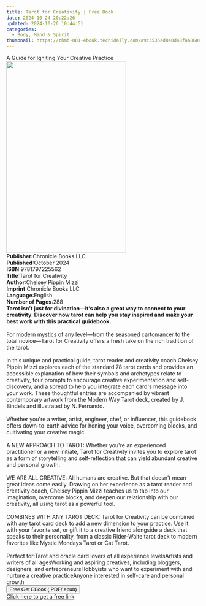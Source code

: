```yaml
---
title: Tarot for Creativity | Free Book
date: 2024-10-24 20:22:26
updated: 2024-10-26 10:44:51
categories:
  - Body, Mind & Spirit
thumbnail: https://thmb-001-ebook.techidaily.com/a9c3535ad8e0d48faa860e4ed89ae07958860c95429cd60c34cd803dbf4cfae3.jpg
---
```

<main id="book-container">
  <div class="flex flex-col">
    <div class="book-brief flex-1 py-6 px-4 sm:p-6 md:py-10 md:px-8">
      <!-- brief-->
      <div class="book-brief-main">
        A Guide for Igniting Your Creative Practice
      </div>
    </div>
    <div
      class="book-meta-info flex-1 grid gap-4 col-start-1 col-end-3 row-start-1 sm:mb-6 sm:grid-cols-4 lg:gap-6 lg:col-start-2 lg:row-end-6 lg:row-span-6 lg:mb-0"
    >
      <div
        class="book-meta-info-left place-content-center mt-4 p-4 text-sm leading-6 col-start-2 col-span-2 dark:text-slate-400"
      >
        <img
          class="w-full h-500 object-cover rounded-lg sm:h-255 sm:col-span-2 lg:col-span-full"
          src="https://img-001-ebook.techidaily.com/0f4779259a57036347621a8585652f83016157aefe394fb3b3c0e8e989aac4ee.jpg"
          alt=""
          width="312"
          height="500"
        />
      </div>
      <div
        class="book-meta-info-right mt-2 col-start-1 row-start-2 col-span-3 self-center"
      >
        <!-- meta data  -->
        <div class="flex flex-col px-4 md:px-8">
          <div class="flex-1">
            <strong>Publisher</strong>:<span class="px-2"
              >Chronicle Books LLC</span
            >
          </div>
          <div class="flex-1">
            <strong>Published</strong>:<span class="px-2">October 2024</span>
          </div>
          <div class="flex-1">
            <strong>ISBN</strong>:<span class="px-2">9781797225562</span>
          </div>
          <div class="flex-1">
            <strong>Title</strong>:<span class="px-2"
              >Tarot for Creativity</span
            >
          </div>
          <div class="flex-1">
            <strong>Author</strong>:<span class="px-2"
              >Chelsey Pippin Mizzi</span
            >
          </div>
          <div class="flex-1">
            <strong>Imprint</strong>:<span class="px-2"
              >Chronicle Books LLC</span
            >
          </div>
          <div class="flex-1">
            <strong>Language</strong>:<span class="px-2">English</span>
          </div>
          <div class="flex-1">
            <strong>Number of Pages</strong>:<span class="px-2">288</span>
          </div>
        </div>
      </div>
    </div>
    <div class="book-description flex-1 py-6 px-4 sm:p-6 md:py-10 md:px-8">
      <div class="book-description-main">
        <div accordion-content="" id="description">
          <strong>Tarot isn’t just for divination</strong>—<strong
            >it’s also a great way to connect to your creativity. Discover how
            tarot can help you stay inspired and make your best work with this
            practical guidebook.</strong
          ><br /><br />For modern mystics of any level—from the seasoned
          cartomancer to the total novice—Tarot for Creativity offers a fresh
          take on the rich tradition of the tarot.&nbsp;<br /><br />In this
          unique and practical guide, tarot reader and creativity coach Chelsey
          Pippin Mizzi explores each of the standard 78 tarot cards and provides
          an accessible explanation of how their symbols and archetypes relate
          to creativity,&nbsp;four&nbsp;prompts to encourage creative
          experimentation and self-discovery,&nbsp;and a spread to help you
          integrate each card's message into your work.&nbsp;These thoughtful
          entries are accompanied by vibrant contemporary&nbsp;artwork from the
          Modern Way Tarot deck, created by J. Bindels and illustrated by N.
          Fernando.<br /><br />Whether you're a&nbsp;writer, artist, engineer,
          chef, or influencer, this guidebook offers down-to-earth advice for
          honing your voice, overcoming blocks, and cultivating your creative
          magic.<br /><br />A NEW APPROACH TO TAROT: Whether you're
          an&nbsp;experienced practitioner&nbsp;or a&nbsp;new
          initiate,&nbsp;Tarot for Creativity&nbsp;invites you to explore tarot
          as a form of&nbsp;storytelling and self-reflection&nbsp;that can yield
          abundant&nbsp;creative and personal growth.<br /><br />WE ARE ALL
          CREATIVE: All humans are creative. But that doesn’t mean great ideas
          come easily. Drawing on her experience as a tarot reader and
          creativity coach, Chelsey Pippin Mizzi teaches us to tap into our
          imagination, overcome blocks, and deepen our relationship with our
          creativity, all using tarot as a powerful tool.<br /><br />COMBINES
          WITH ANY TAROT DECK: Tarot for Creativity&nbsp;can be combined with
          any tarot card deck to add a new dimension to your practice. Use it
          with your favorite set, or gift it to a creative friend alongside a
          deck that speaks to their personality, from a classic Rider-Waite
          tarot deck to modern favorites like Mystic Mondays Tarot or Cat
          Tarot.<br /><br />Perfect for:Tarot and oracle card lovers of
          all&nbsp;experience levelsArtists and writers of all agesWorking and
          aspiring creatives, including bloggers, designers, and
          entrepreneursHobbyists who want to&nbsp;experiment with and nurture
          a&nbsp;creative practiceAnyone interested in self-care and personal
          growth
        </div>
        <div class="accordion-fader"></div>
      </div>
    </div>
    <div class="book-excerpts flex-1 py-6 px-4 sm:p-6 md:py-10 md:px-8"></div>
    <div
      class="book-about-author flex-1 py-6 px-4 sm:p-6 md:py-10 md:px-8"
    ></div>
    <div class="book-free-get flex-1 py-6 px-4 sm:p-6 md:py-10 md:px-8">
      <button
        id="btn-free-get"
        class="bg-blue-500 hover:bg-blue-700 text-white font-bold py-2 px-4 rounded"
      >
        Free Get EBook (.PDF/.epub)
      </button>
      <div id="countdown-display" class="px-2 text-lg mt-2"></div>
      <a
        id="free-link"
        class="hidden bg-blue-500 hover:bg-blue-700 text-white font-bold py-2 px-4 rounded"
        href="https://www.ebooks.com/en-us/book/211416306/tarot-for-creativity/chelsey-pippin-mizzi/"
        target="_blank"
        >Click here to get a free link</a
      >
    </div>
    <script>
      let countdownTime = 0;
      let countdownInterval = null;
      document
        .getElementById('btn-free-get')
        .addEventListener('click', startCountdown);
      function startCountdown() {
        countdownTime = new Date().getTime() + 60000 * 3;
        countdownInterval = setInterval(updateCountdown, 1000);
        document.getElementById('btn-free-get').disabled = true;
        document
          .getElementById('btn-free-get')
          .classList.add('bg-gray-500', 'cursor-not-allowed');
      }
      function updateCountdown() {
        let currentTime = new Date().getTime();
        let timeLeft = countdownTime - currentTime;
        let secondsLeft = Math.floor(timeLeft / 1000);
        document.getElementById('countdown-display').innerHTML =
          `Remaining time: ${secondsLeft} seconds.`;
        if (secondsLeft <= 0) {
          clearInterval(countdownInterval);
          document.getElementById('btn-free-get').classList.add('hidden');
          document.getElementById('free-link').classList.remove('hidden');
          document.getElementById('countdown-display').innerHTML = '';
        }
      }
    </script>
  </div>
</main>
